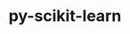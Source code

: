 ---
title: "py-scikit-learn"
layout: cache
categories: [package, v0.22.1]
meta: {"versions": ["1.4.2"], "compilers": ["apple-clang@=15.0.0", "gcc@=11.4.0", "gcc@=9.4.0", "oneapi@=2024.0.0"], "oss": ["ubuntu20.04", "ubuntu22.04", "ventura"], "platforms": ["darwin", "linux"], "targets": ["aarch64", "neoverse_v1", "neoverse_v2", "ppc64le", "x86_64_v3"], "stacks": ["e4s", "e4s-neoverse-v2", "e4s-neoverse_v1", "e4s-oneapi", "e4s-power", "ml-darwin-aarch64-mps", "ml-linux-x86_64-cpu", "ml-linux-x86_64-cuda", "root"], "num_specs": 15, "num_specs_by_stack": {"ml-darwin-aarch64-mps": 2, "root": 15, "e4s-power": 2, "e4s-neoverse_v1": 2, "e4s-neoverse-v2": 2, "e4s": 3, "ml-linux-x86_64-cpu": 2, "ml-linux-x86_64-cuda": 2, "e4s-oneapi": 2}}
spec_details: [{"hash": "z5l3qm2mi73fuxvien42ia6kaveofo75", "compiler": "apple-clang@=15.0.0", "versions": ["1.4.2"], "os": "ventura", "platform": "darwin", "target": "aarch64", "variants": ["build_system=python_pip", "+openmp"], "stacks": ["ml-darwin-aarch64-mps", "root"], "size": "-", "tarball": "https://binaries.spack.io/v0.22.1/build_cache/darwin-ventura-aarch64/apple-clang-15.0.0/py-scikit-learn-1.4.2/darwin-ventura-aarch64-apple-clang-15.0.0-py-scikit-learn-1.4.2-z5l3qm2mi73fuxvien42ia6kaveofo75.spack"}, {"hash": "shgoje2w4w3xf6i7rvatz253coqd5gus", "compiler": "apple-clang@=15.0.0", "versions": ["1.4.2"], "os": "ventura", "platform": "darwin", "target": "aarch64", "variants": ["build_system=python_pip", "+openmp"], "stacks": ["ml-darwin-aarch64-mps", "root"], "size": "-", "tarball": "https://binaries.spack.io/v0.22.1/build_cache/darwin-ventura-aarch64/apple-clang-15.0.0/py-scikit-learn-1.4.2/darwin-ventura-aarch64-apple-clang-15.0.0-py-scikit-learn-1.4.2-shgoje2w4w3xf6i7rvatz253coqd5gus.spack"}, {"hash": "gq4c42evsxwlpp2f2awm3tpsfvumcw2o", "compiler": "gcc@=9.4.0", "versions": ["1.4.2"], "os": "ubuntu20.04", "platform": "linux", "target": "ppc64le", "variants": ["build_system=python_pip", "+openmp"], "stacks": ["root", "e4s-power"], "size": "-", "tarball": "https://binaries.spack.io/v0.22.1/build_cache/linux-ubuntu20.04-ppc64le/gcc-9.4.0/py-scikit-learn-1.4.2/linux-ubuntu20.04-ppc64le-gcc-9.4.0-py-scikit-learn-1.4.2-gq4c42evsxwlpp2f2awm3tpsfvumcw2o.spack"}, {"hash": "74y6rebqew25pziveaeuuwirhkisq2qj", "compiler": "gcc@=9.4.0", "versions": ["1.4.2"], "os": "ubuntu20.04", "platform": "linux", "target": "ppc64le", "variants": ["build_system=python_pip", "+openmp"], "stacks": ["root", "e4s-power"], "size": "-", "tarball": "https://binaries.spack.io/v0.22.1/build_cache/linux-ubuntu20.04-ppc64le/gcc-9.4.0/py-scikit-learn-1.4.2/linux-ubuntu20.04-ppc64le-gcc-9.4.0-py-scikit-learn-1.4.2-74y6rebqew25pziveaeuuwirhkisq2qj.spack"}, {"hash": "ncplpragzl3tpb72mh2xioc4zuh64sao", "compiler": "gcc@=11.4.0", "versions": ["1.4.2"], "os": "ubuntu22.04", "platform": "linux", "target": "neoverse_v1", "variants": ["build_system=python_pip", "+openmp"], "stacks": ["root", "e4s-neoverse_v1"], "size": "-", "tarball": "https://binaries.spack.io/v0.22.1/build_cache/linux-ubuntu22.04-neoverse_v1/gcc-11.4.0/py-scikit-learn-1.4.2/linux-ubuntu22.04-neoverse_v1-gcc-11.4.0-py-scikit-learn-1.4.2-ncplpragzl3tpb72mh2xioc4zuh64sao.spack"}, {"hash": "vipptlixz4zybbmfc45zo7sxovbdbdjz", "compiler": "gcc@=11.4.0", "versions": ["1.4.2"], "os": "ubuntu22.04", "platform": "linux", "target": "neoverse_v1", "variants": ["build_system=python_pip", "+openmp"], "stacks": ["root", "e4s-neoverse_v1"], "size": "-", "tarball": "https://binaries.spack.io/v0.22.1/build_cache/linux-ubuntu22.04-neoverse_v1/gcc-11.4.0/py-scikit-learn-1.4.2/linux-ubuntu22.04-neoverse_v1-gcc-11.4.0-py-scikit-learn-1.4.2-vipptlixz4zybbmfc45zo7sxovbdbdjz.spack"}, {"hash": "wyw76wpykgp7rjyb5glmgicegl6fpn55", "compiler": "gcc@=11.4.0", "versions": ["1.4.2"], "os": "ubuntu22.04", "platform": "linux", "target": "neoverse_v2", "variants": ["build_system=python_pip", "+openmp"], "stacks": ["root", "e4s-neoverse-v2"], "size": "-", "tarball": "https://binaries.spack.io/v0.22.1/build_cache/linux-ubuntu22.04-neoverse_v2/gcc-11.4.0/py-scikit-learn-1.4.2/linux-ubuntu22.04-neoverse_v2-gcc-11.4.0-py-scikit-learn-1.4.2-wyw76wpykgp7rjyb5glmgicegl6fpn55.spack"}, {"hash": "gbosxgpjvbubb55urmag4mqgah55uyot", "compiler": "gcc@=11.4.0", "versions": ["1.4.2"], "os": "ubuntu22.04", "platform": "linux", "target": "neoverse_v2", "variants": ["build_system=python_pip", "+openmp"], "stacks": ["root", "e4s-neoverse-v2"], "size": "-", "tarball": "https://binaries.spack.io/v0.22.1/build_cache/linux-ubuntu22.04-neoverse_v2/gcc-11.4.0/py-scikit-learn-1.4.2/linux-ubuntu22.04-neoverse_v2-gcc-11.4.0-py-scikit-learn-1.4.2-gbosxgpjvbubb55urmag4mqgah55uyot.spack"}, {"hash": "meupd4dpraq525nhumahxzyvjxyaj7vn", "compiler": "gcc@=11.4.0", "versions": ["1.4.2"], "os": "ubuntu22.04", "platform": "linux", "target": "x86_64_v3", "variants": ["build_system=python_pip", "+openmp"], "stacks": ["root", "e4s"], "size": "-", "tarball": "https://binaries.spack.io/v0.22.1/build_cache/linux-ubuntu22.04-x86_64_v3/gcc-11.4.0/py-scikit-learn-1.4.2/linux-ubuntu22.04-x86_64_v3-gcc-11.4.0-py-scikit-learn-1.4.2-meupd4dpraq525nhumahxzyvjxyaj7vn.spack"}, {"hash": "7ukoacq5jwxuobv36t4ltaedwohl3b4y", "compiler": "gcc@=11.4.0", "versions": ["1.4.2"], "os": "ubuntu22.04", "platform": "linux", "target": "x86_64_v3", "variants": ["build_system=python_pip", "+openmp"], "stacks": ["root", "ml-linux-x86_64-cpu", "ml-linux-x86_64-cuda"], "size": "-", "tarball": "https://binaries.spack.io/v0.22.1/build_cache/linux-ubuntu22.04-x86_64_v3/gcc-11.4.0/py-scikit-learn-1.4.2/linux-ubuntu22.04-x86_64_v3-gcc-11.4.0-py-scikit-learn-1.4.2-7ukoacq5jwxuobv36t4ltaedwohl3b4y.spack"}, {"hash": "krlytbndcevhotycwviyhwl6lfo2zxaj", "compiler": "gcc@=11.4.0", "versions": ["1.4.2"], "os": "ubuntu22.04", "platform": "linux", "target": "x86_64_v3", "variants": ["build_system=python_pip", "+openmp"], "stacks": ["root", "e4s"], "size": "-", "tarball": "https://binaries.spack.io/v0.22.1/build_cache/linux-ubuntu22.04-x86_64_v3/gcc-11.4.0/py-scikit-learn-1.4.2/linux-ubuntu22.04-x86_64_v3-gcc-11.4.0-py-scikit-learn-1.4.2-krlytbndcevhotycwviyhwl6lfo2zxaj.spack"}, {"hash": "etlm6gesydvrgbxc5os2auipdnvxtmlr", "compiler": "gcc@=11.4.0", "versions": ["1.4.2"], "os": "ubuntu22.04", "platform": "linux", "target": "x86_64_v3", "variants": ["build_system=python_pip", "+openmp"], "stacks": ["root", "ml-linux-x86_64-cpu", "ml-linux-x86_64-cuda"], "size": "-", "tarball": "https://binaries.spack.io/v0.22.1/build_cache/linux-ubuntu22.04-x86_64_v3/gcc-11.4.0/py-scikit-learn-1.4.2/linux-ubuntu22.04-x86_64_v3-gcc-11.4.0-py-scikit-learn-1.4.2-etlm6gesydvrgbxc5os2auipdnvxtmlr.spack"}, {"hash": "zymjkzhyvj3inxz3zn3jvmyushmstfb2", "compiler": "gcc@=11.4.0", "versions": ["1.4.2"], "os": "ubuntu22.04", "platform": "linux", "target": "x86_64_v3", "variants": ["build_system=python_pip", "+openmp"], "stacks": ["root", "e4s"], "size": "-", "tarball": "https://binaries.spack.io/v0.22.1/build_cache/linux-ubuntu22.04-x86_64_v3/gcc-11.4.0/py-scikit-learn-1.4.2/linux-ubuntu22.04-x86_64_v3-gcc-11.4.0-py-scikit-learn-1.4.2-zymjkzhyvj3inxz3zn3jvmyushmstfb2.spack"}, {"hash": "nud57msdjrye5fhvfmjgwivd6eyj2qek", "compiler": "oneapi@=2024.0.0", "versions": ["1.4.2"], "os": "ubuntu22.04", "platform": "linux", "target": "x86_64_v3", "variants": ["build_system=python_pip", "+openmp"], "stacks": ["root", "e4s-oneapi"], "size": "-", "tarball": "https://binaries.spack.io/v0.22.1/build_cache/linux-ubuntu22.04-x86_64_v3/oneapi-2024.0.0/py-scikit-learn-1.4.2/linux-ubuntu22.04-x86_64_v3-oneapi-2024.0.0-py-scikit-learn-1.4.2-nud57msdjrye5fhvfmjgwivd6eyj2qek.spack"}, {"hash": "gkgriax2rcellebptsw6m7ssbkdz5tj4", "compiler": "oneapi@=2024.0.0", "versions": ["1.4.2"], "os": "ubuntu22.04", "platform": "linux", "target": "x86_64_v3", "variants": ["build_system=python_pip", "+openmp"], "stacks": ["root", "e4s-oneapi"], "size": "-", "tarball": "https://binaries.spack.io/v0.22.1/build_cache/linux-ubuntu22.04-x86_64_v3/oneapi-2024.0.0/py-scikit-learn-1.4.2/linux-ubuntu22.04-x86_64_v3-oneapi-2024.0.0-py-scikit-learn-1.4.2-gkgriax2rcellebptsw6m7ssbkdz5tj4.spack"}]
---